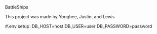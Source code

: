 BattleShips

This project was made by Yonghee, Justin, and Lewis

#.env setup: DB_HOST=host DB_USER=user DB_PASSWORD=password